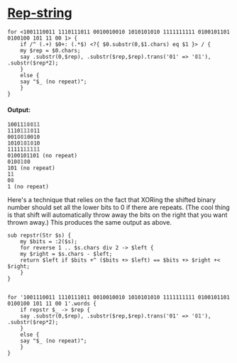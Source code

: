 [1]: http://rosettacode.org/wiki/Rep-string

# [Rep-string][1]

```perl6
for <1001110011 1110111011 0010010010 1010101010 1111111111 0100101101 0100100 101 11 00 1> {
    if /^ (.+) $0+: (.*$) <?{ $0.substr(0,$1.chars) eq $1 }> / {
	my $rep = $0.chars;
	say .substr(0,$rep), .substr($rep,$rep).trans('01' => '𝟘𝟙'), .substr($rep*2);
    }
    else {
	say "$_ (no repeat)";
    }
}
```

#### Output:
```
10011𝟙𝟘𝟘𝟙𝟙
1110𝟙𝟙𝟙𝟘11
001𝟘𝟘𝟙0010
1010𝟙𝟘𝟙𝟘10
11111𝟙𝟙𝟙𝟙𝟙
0100101101 (no repeat)
010𝟘𝟙𝟘0
101 (no repeat)
1𝟙
0𝟘
1 (no repeat)
```


Here's a technique that relies on the fact that XORing the shifted binary number
should set all the lower bits to 0 if there are repeats.
(The cool thing is that shift will automatically
throw away the bits on the right that you want thrown away.)
This produces the same output as above.

```perl6
sub repstr(Str $s) {
    my $bits = :2($s);
    for reverse 1 .. $s.chars div 2 -> $left {
	my $right = $s.chars - $left;
	return $left if $bits +^ ($bits +> $left) == $bits +> $right +< $right;
    }
}
 
 
for '1001110011 1110111011 0010010010 1010101010 1111111111 0100101101 0100100 101 11 00 1'.words {
    if repstr $_ -> $rep {
	say .substr(0,$rep), .substr($rep,$rep).trans('01' => '𝟘𝟙'), .substr($rep*2);
    }
    else {
	say "$_ (no repeat)";
    }
}
```